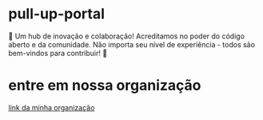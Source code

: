 # pull-up-portal
🌟 Um hub de inovação e colaboração!
Acreditamos no poder do código aberto e da comunidade.
Não importa seu nível de experiência - todos são bem-vindos para contribuir! 🤝
# entre em nossa organização
[link da minha organização](https://github.com/pull-up-portal)
